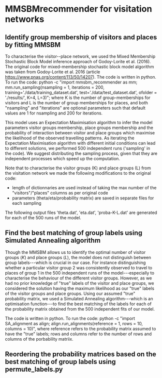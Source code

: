 # MMSBMrecommender for visitation networks 

## Identify group membership of visitors and places by fitting MMSBM
To characterise the visitor--place network, we used the Mixed Membership Stochastic Block Model inference approach of Godoy-Lorite et al. (2016). 
The original code for mixed-membership stochastic block model algorithm was taken from Godoy-Lorite et al. 2016 (article https://www.pnas.org/content/113/50/14207).
The code is written in python. To run the code:
python -c "import mmsbm_recommender as mm; mm.run_sampling(nsampling = 1, iterations = 200, training='./data/training_dataset.dat', test='./data/test_dataset.dat', ofolder = './results/', K=4, L=3)"; where K is the number of group-memberships for visitors and L is the number of group memberships for places, and both "nsampling" and "iterations" are optional parameters such that default values are 1 for nsampling and 200 for iterations.

This model uses an Expectation Maximisation algorithm to infer the model parameters visitor groups membership, place groups membership and the probability of interaction between visitor and place groups which maximise the likelihood of the observed travelling patterns. 
As iterating the Expectation Maximisation algorithm with different initial conditions can lead to different solutions, we performed 500 independent runs ('sampling' in the code). We suggest distributing the sampling process, given that they are independent processes which speed up the computation.

Note that to characterise the visitor groups (K) and place groups (L) from the visitation network we made the following modifications to the original code: 
- length of dictionnaries are used instead of taking the max number of the "visitors"/"places" columns as per original code
- parameters (theta/eta/probability matrix) are saved in separate files for each sampling 

The following output files 'theta.dat', 'eta.dat', 'proba-K-L.dat' are generated for each of the 500 runs of the model.

## Find the best matching of group labels using Simulated Annealing algorithm
Though the MMSBM allows us to identify the optimal number of visitor groups ($K$) and place groups ($L$), the model does not distinguish between group labels---which is crucial in our case. For instance distinguishing whether a particular visitor group 2 was consistently observed to travel to places of group 1 in the 500 independent runs of the model---especially to characterise the behaviour of the different visitor groups. However, as we had no prior knowledge of "true" labels of the visitor and place groups, we considered the solution having the maximum likelihood as our "true" labels of the visitor groups and place groups. Using our assumed "true" probability matrix, we used a Simulated Annealing algorithm---which is an optimisation function---to find the best matching of the labels for each of the probability matrix obtained from the 500 independent fits of our model. 

The code is written in python. To run the code:
python -c "import SA_alignment as align; align.run_alignments(reference = 1, rows = 10, columns = 10)", where reference refers to the probability matrix assumed to have the "true" labels; rows and columns refer to the number of rows and columns of the porbability matriix.

## Reordering the probability matrices based on the best matching of group labels using permute_labels.py





